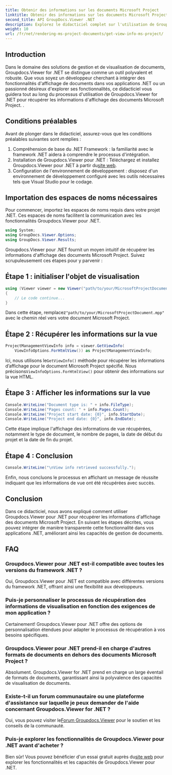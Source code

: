 ```yaml
---
title: Obtenir des informations sur les documents Microsoft Project
linktitle: Obtenir des informations sur les documents Microsoft Project
second_title: API GroupDocs.Viewer .NET
description: Explorez le didacticiel complet sur l'utilisation de Groupdocs.Viewer pour .NET pour récupérer facilement les informations d'affichage des documents Microsoft Project.
weight: 10
url: /fr/net/rendering-ms-project-documents/get-view-info-ms-project/
---
```

## Introduction
Dans le domaine des solutions de gestion et de visualisation de documents, Groupdocs.Viewer for .NET se distingue comme un outil polyvalent et robuste. Que vous soyez un développeur cherchant à intégrer des fonctionnalités d'affichage de documents dans vos applications .NET ou un passionné désireux d'explorer ses fonctionnalités, ce didacticiel vous guidera tout au long du processus d'utilisation de Groupdocs.Viewer for .NET pour récupérer les informations d'affichage des documents Microsoft Project. .
## Conditions préalables
Avant de plonger dans le didacticiel, assurez-vous que les conditions préalables suivantes sont remplies :
1. Compréhension de base du .NET Framework : la familiarité avec le framework .NET aidera à comprendre le processus d'intégration.
2.  Installation de Groupdocs.Viewer pour .NET : Téléchargez et installez Groupdocs.Viewer pour .NET à partir du[site web](https://releases.groupdocs.com/viewer/net/).
3. Configuration de l'environnement de développement : disposez d'un environnement de développement configuré avec les outils nécessaires tels que Visual Studio pour le codage.

## Importation des espaces de noms nécessaires
Pour commencer, importez les espaces de noms requis dans votre projet .NET. Ces espaces de noms facilitent la communication avec les fonctionnalités Groupdocs.Viewer pour .NET.

```csharp
using System;
using GroupDocs.Viewer.Options;
using GroupDocs.Viewer.Results;
```

Groupdocs.Viewer pour .NET fournit un moyen intuitif de récupérer les informations d'affichage des documents Microsoft Project. Suivez scrupuleusement ces étapes pour y parvenir :
## Étape 1 : initialiser l'objet de visualisation
```csharp
using (Viewer viewer = new Viewer("path/to/your/MicrosoftProjectDocument.mpp"))
{
    // Le code continue...
}
```
 Dans cette étape, remplacez`"path/to/your/MicrosoftProjectDocument.mpp"` avec le chemin réel vers votre document Microsoft Project.
## Étape 2 : Récupérer les informations sur la vue
```csharp
ProjectManagementViewInfo info = viewer.GetViewInfo(
    ViewInfoOptions.ForHtmlView()) as ProjectManagementViewInfo;
```
 Ici, nous utilisons le`GetViewInfo()` méthode pour récupérer les informations d’affichage pour le document Microsoft Project spécifié. Nous précisons`ViewInfoOptions.ForHtmlView()` pour obtenir des informations sur la vue HTML.
## Étape 3 : Afficher les informations sur la vue
```csharp
Console.WriteLine("Document type is: " + info.FileType);
Console.WriteLine("Pages count: " + info.Pages.Count);
Console.WriteLine("Project start date: {0}", info.StartDate);
Console.WriteLine("Project end date: {0}", info.EndDate);
```
Cette étape implique l'affichage des informations de vue récupérées, notamment le type de document, le nombre de pages, la date de début du projet et la date de fin du projet.
## Étape 4 : Conclusion
```csharp
Console.WriteLine("\nView info retrieved successfully.");
```
Enfin, nous concluons le processus en affichant un message de réussite indiquant que les informations de vue ont été récupérées avec succès.

## Conclusion
Dans ce didacticiel, nous avons expliqué comment utiliser Groupdocs.Viewer pour .NET pour récupérer les informations d'affichage des documents Microsoft Project. En suivant les étapes décrites, vous pouvez intégrer de manière transparente cette fonctionnalité dans vos applications .NET, améliorant ainsi les capacités de gestion de documents.
## FAQ

### Groupdocs.Viewer pour .NET est-il compatible avec toutes les versions du framework .NET ?

Oui, Groupdocs.Viewer pour .NET est compatible avec différentes versions du framework .NET, offrant ainsi une flexibilité aux développeurs.

### Puis-je personnaliser le processus de récupération des informations de visualisation en fonction des exigences de mon application ?

Certainement! Groupdocs.Viewer pour .NET offre des options de personnalisation étendues pour adapter le processus de récupération à vos besoins spécifiques.

### Groupdocs.Viewer pour .NET prend-il en charge d'autres formats de documents en dehors des documents Microsoft Project ?

Absolument. Groupdocs.Viewer for .NET prend en charge un large éventail de formats de documents, garantissant ainsi la polyvalence des capacités de visualisation de documents.

### Existe-t-il un forum communautaire ou une plateforme d'assistance sur laquelle je peux demander de l'aide concernant Groupdocs.Viewer for .NET ?

 Oui, vous pouvez visiter le[Forum Groupdocs.Viewer](https://forum.groupdocs.com/c/viewer/9) pour le soutien et les conseils de la communauté.

### Puis-je explorer les fonctionnalités de Groupdocs.Viewer pour .NET avant d'acheter ?

 Bien sûr! Vous pouvez bénéficier d'un essai gratuit auprès du[site web](https://releases.groupdocs.com/) pour explorer les fonctionnalités et les capacités de Groupdocs.Viewer pour .NET.